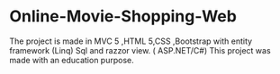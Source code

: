 # Online-Movie-Shopping-Web
The project is  made in MVC 5 ,HTML 5,CSS ,Bootstrap with entity framework (Linq) Sql  and  razzor view. ( ASP.NET/C#)
This project was made with an education purpose.
